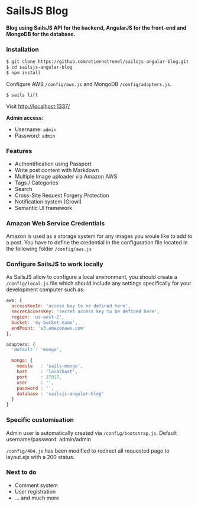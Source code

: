 # SailsJS Blog
#### Blog using SailsJS API for the backend, AngularJS for the front-end and MongoDB for the database.

### Installation
```sh
$ git clone https://github.com/etiennetremel/sailsjs-angular-blog.git
$ cd sailsjs-angular-blog
$ npm install
```

Configure AWS `/config/aws.js` and MongoDB `/config/adapters.js`.


```sh
$ sails lift
```

Visit [http://localhost:1337/](http://localhost:1337/)

**Admin access:**
* Username: `admin`
* Password: `admin`

### Features
* Authentification using Passport
* Write post content with Markdown
* Multiple Image uploader via Amazon AWS
* Tags / Categories
* Search
* Cross-Site Request Forgery Protection
* Notification system (Growl)
* Semantic UI framework


### Amazon Web Service Credentials
Amazon is used as a storage system for any images you woule like to add to a post. You have to define the credential in the configuration file located in the following folder `/config/aws.js`


### Configure SailsJS to work locally
As SailsJS allow to configure a local environment, you should create a `/config/local.js` file which should include any settings specifically for your development computer such as:

```javascript
aws: {
  accessKeyId: 'access key to be defined here',
  secretAccessKey: 'secret access key to be defined here',
  region: 'us-west-2',
  bucket: 'my-bucket-name',
  endPoint: 's3.amazonaws.com'
},

adapters: {
  'default': 'mongo',

  mongo: {
    module   : 'sails-mongo',
    host     : 'localhost',
    port     : 27017,
    user     : '',
    password : '',
    database : 'sailsjs-angular-blog'
  }
}
```

### Specific customisation

Admin user is automatically created via `/config/bootstrap.js`. Default username/password: admin/admin

`/config/404.js` has been modified to redirect all requested page to layout.ejs with a 200 status.


### Next to do
* Comment system
* User registration
* ... and much more